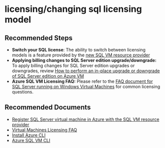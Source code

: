 <properties
	pageTitle="licensing/changing sql licensing model"
	description="licensing/changing sql licensing model"
	service="microsoft.compute"
	resource="virtualmachines"
	authors="yareyes"
	ms.author="yareyes"
	displayOrder=""
	articleId="594c7cea-b51e-4f32-81e3-b778ad25c258"
	selfHelpType="generic"
	supportTopicIds="32633500"
	resourceTags="WindowsSQL"
	productPesIds="14745"
	cloudEnvironments="public"
/>

# licensing/changing sql licensing model

## **Recommended Steps**

* **Switch your SQL license**: The ability to switch between licensing models is a feature provided by the [new SQL VM resource provider](https://docs.microsoft.com/azure/virtual-machines/windows/sql/virtual-machines-windows-sql-ahb)
* **Applying billing changes to SQL Server edition upgrade/downgrade:** To apply billing changes for SQL Server edition upgrades or downgrades, review [How to perform an in-place upgrade or downgrade of SQL Server edition on Azure VM](https://docs.microsoft.com/azure/virtual-machines/windows/sql/virtual-machines-windows-sql-change-edition)<br>
* **Azure SQL VM Licensing FAQ:** Please refer to the [FAQ document for SQL Server running on Windows Virtual Machines](https://docs.microsoft.com/azure/virtual-machines/windows/sql/virtual-machines-windows-sql-server-iaas-faq#licensing) for common licensing questions. 

## **Recommended Documents**

* [Register SQL Server virtual machine in Azure with the SQL VM resource provider](https://docs.microsoft.com/azure/virtual-machines/windows/sql/virtual-machines-windows-sql-register-with-resource-provider)
* [Virtual Machines Licensing FAQ](https://azure.microsoft.com/pricing/licensing-faq/)
* [Install Azure CLI](https://docs.microsoft.com/cli/azure/install-azure-cli?view=azure-cli-latest)<br>
* [Azure SQL VM CLI](https://docs.microsoft.com/cli/azure/sql/vm?view=azure-cli-latest)

